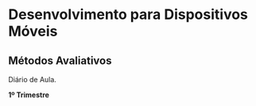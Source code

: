 # Desenvolvimento para Dispositivos Móveis

## Métodos Avaliativos

 Diário de Aula.

**1º Trimestre**
